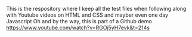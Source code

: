 This is the respository where I keep all the test files when following along with Youtube videos on HTML and CSS and mayber even one day Javascript
Oh and by the way, this is part of a Github demo https://www.youtube.com/watch?v=RGOj5yH7evk&t=214s
